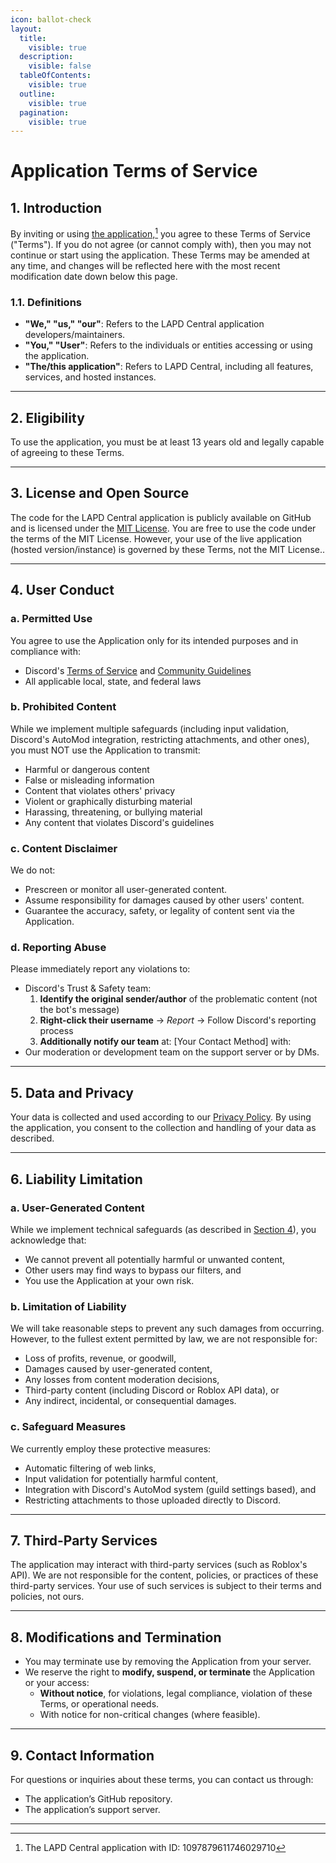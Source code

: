 ```yaml
---
icon: ballot-check
layout:
  title:
    visible: true
  description:
    visible: false
  tableOfContents:
    visible: true
  outline:
    visible: true
  pagination:
    visible: true
---
```


# Application Terms of Service

## 1. Introduction

By inviting or using [the application,](#user-content-fn-1)[^1] you agree to these Terms of Service ("Terms"). If you do not agree (or cannot comply with), then you may not continue or start using the application. These Terms may be amended at any time, and changes will be reflected here with the most recent modification date down below this page.

### 1.1. Definitions

* **"We," "us," "our"**: Refers to the LAPD Central application developers/maintainers.
* **"You," "User"**: Refers to the individuals or entities accessing or using the application.
* **"The/this application"**: Refers to LAPD Central, including all features, services, and hosted instances.

***

## 2. Eligibility

To use the application, you must be at least 13 years old and legally capable of agreeing to these Terms.

***

## 3. License and Open Source

The code for the LAPD Central application is publicly available on GitHub and is licensed under the [MIT License](https://opensource.org/licenses/MIT). You are free to use the code under the terms of the MIT License. However, your use of the live application (hosted version/instance) is governed by these Terms, not the MIT License..

***

## 4. User Conduct

### **a. Permitted Use**

You agree to use the Application only for its intended purposes and in compliance with:

* Discord's [Terms of Service](https://discord.com/terms) and [Community Guidelines](https://discord.com/guidelines)
* All applicable local, state, and federal laws

### **b. Prohibited Content**

While we implement multiple safeguards (including input validation, Discord's AutoMod integration, restricting attachments, and other ones), you must NOT use the Application to transmit:

* Harmful or dangerous content
* False or misleading information
* Content that violates others' privacy
* Violent or graphically disturbing material
* Harassing, threatening, or bullying material
* Any content that violates Discord's guidelines

### **c. Content Disclaimer**

We do not:

* Prescreen or monitor all user-generated content.
* Assume responsibility for damages caused by other users' content.
* Guarantee the accuracy, safety, or legality of content sent via the Application.

### **d. Reporting Abuse**

Please immediately report any violations to:

* Discord's Trust & Safety team:
  1. **Identify the original sender/author** of the problematic content (not the bot's message)
  2. **Right-click their username** → _Report_ → Follow Discord's reporting process
  3. **Additionally notify our team** at: \[Your Contact Method] with:
* Our moderation or development team on the support server or by DMs.

***

## 5. Data and Privacy

Your data is collected and used according to our [Privacy Policy](application-privacy-policy.md). By using the application, you consent to the collection and handling of your data as described.

***

## 6. Liability Limitation

### **a. User-Generated Content**

While we implement technical safeguards (as described in [Section 4](application-terms-of-service.md#id-4.-user-conduct)), you acknowledge that:

* We cannot prevent all potentially harmful or unwanted content,&#x20;
* Other users may find ways to bypass our filters, and
* You use the Application at your own risk.

### **b. Limitation of Liability**

We will take reasonable steps to prevent any such damages from occurring. However, to the fullest extent permitted by law, we are not responsible for:

* Loss of profits, revenue, or goodwill,
* Damages caused by user-generated content,
* Any losses from content moderation decisions,
* Third-party content (including Discord or Roblox API data), or
* Any indirect, incidental, or consequential damages.

### **c. Safeguard Measures**

We currently employ these protective measures:

* Automatic filtering of web links,
* Input validation for potentially harmful content,
* Integration with Discord's AutoMod system (guild settings based), and
* Restricting attachments to those uploaded directly to Discord.

***

## 7. Third-Party Services

The application may interact with third-party services (such as Roblox's API). We are not responsible for the content, policies, or practices of these third-party services. Your use of such services is subject to their terms and policies, not ours.

***

## 8. Modifications and Termination

* You may terminate use by removing the Application from your server.
* We reserve the right to **modify, suspend, or terminate** the Application or your access:
  * **Without notice**, for violations, legal compliance, violation of these Terms, or operational needs.
  * With notice for non-critical changes (where feasible).

***

## 9. Contact Information

For questions or inquiries about these terms, you can contact us through:

* The application’s GitHub repository.
* The application’s support server.

***

[^1]: The LAPD Central application with ID: 1097879611746029710
